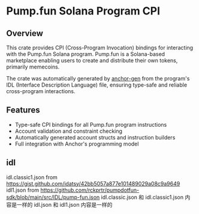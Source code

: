 # Pump.fun Solana Program CPI

## Overview

This crate provides CPI (Cross-Program Invocation) bindings for interacting with the Pump.fun Solana program. Pump.fun is a Solana-based marketplace enabling users to create and distribute their own tokens, primarily memecoins.

The crate was automatically generated by [anchor-gen](https://github.com/saber-hq/anchor-gen) from the program's IDL (Interface Description Language) file, ensuring type-safe and reliable cross-program interactions.

## Features

- Type-safe CPI bindings for all Pump.fun program instructions
- Account validation and constraint checking
- Automatically generated account structs and instruction builders
- Full integration with Anchor's programming model


## idl
idl.classic1.json from https://gist.github.com/idatsy/42bb5057a877e101489029a08c9a9649
idl1.json from https://github.com/rckprtr/pumpdotfun-sdk/blob/main/src/IDL/pump-fun.json
idl.classic.json 和 idl.classic1.json 内容是一样的
idl.json 和 idl1.json 内容是一样的